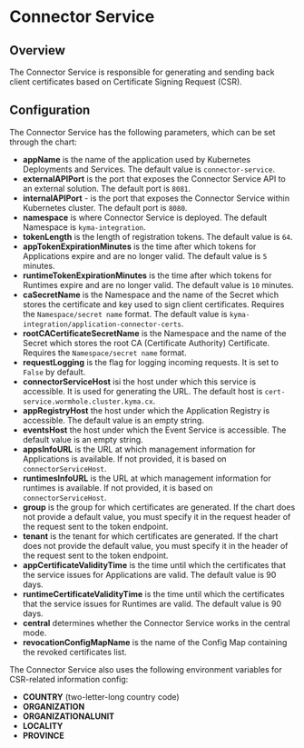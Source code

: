 # Connector Service

## Overview

The Connector Service is responsible for generating and sending back client certificates based on Certificate Signing Request (CSR).

## Configuration

The Connector Service has the following parameters, which can be set through the chart:
- **appName** is the name of the application used by Kubernetes Deployments and Services. The default value is `connector-service`.
- **externalAPIPort** is the port that exposes the Connector Service API to an external solution. The default port is `8081`.
- **internalAPIPort** - is the port that exposes the Connector Service within Kubernetes cluster. The default port is `8080`.
- **namespace** is where Connector Service is deployed. The default Namespace is `kyma-integration`.
- **tokenLength** is the length of registration tokens. The default value is `64`.
- **appTokenExpirationMinutes** is the time after which tokens for Applications expire and are no longer valid. The default value is `5` minutes.
- **runtimeTokenExpirationMinutes** is the time after which tokens for Runtimes expire and are no longer valid. The default value is `10` minutes.
- **caSecretName** is the Namespace and the name of the Secret which stores the certificate and key used to sign client certificates. Requires the `Namespace/secret name` format. The default value is `kyma-integration/application-connector-certs`.
- **rootCACertificateSecretName** is the Namespace and the name of the Secret which stores the root CA (Certificate Authority) Certificate. Requires the `Namespace/secret name` format.
- **requestLogging** is the flag for logging incoming requests. It is set to `False` by default.
- **connectorServiceHost** isi the host under which this service is accessible. It is used for generating the URL. The default host is `cert-service.wormhole.cluster.kyma.cx`.
- **appRegistryHost** the host under which the Application Registry is accessible. The default value is an empty string.
- **eventsHost** the host under which the Event Service is accessible. The default value is an empty string.
- **appsInfoURL** is the URL at which management information for Applications is available. If not provided, it is based on `connectorServiceHost`.
- **runtimesInfoURL** is the URL at which management information for runtimes is available. If not provided, it is based on `connectorServiceHost`.
- **group** is the group for which certificates are generated. If the chart does not provide a default value, you must specify it in the request header of the request sent to the token endpoint.
- **tenant** is the tenant for which certificates are generated. If the chart does not provide the default value, you must specify it in the header of the request sent to the token endpoint.
- **appCertificateValidityTime** is the time until which the certificates that the service issues for Applications are valid. The default value is 90 days.
- **runtimeCertificateValidityTime** is the time until which the certificates that the service issues for Runtimes are valid. The default value is 90 days.
- **central** determines whether the Connector Service works in the central mode.
- **revocationConfigMapName** is the name of the Config Map containing the revoked certificates list.

The Connector Service also uses the following environment variables for CSR-related information config:
- **COUNTRY** (two-letter-long country code)
- **ORGANIZATION**
- **ORGANIZATIONALUNIT**
- **LOCALITY**
- **PROVINCE**
